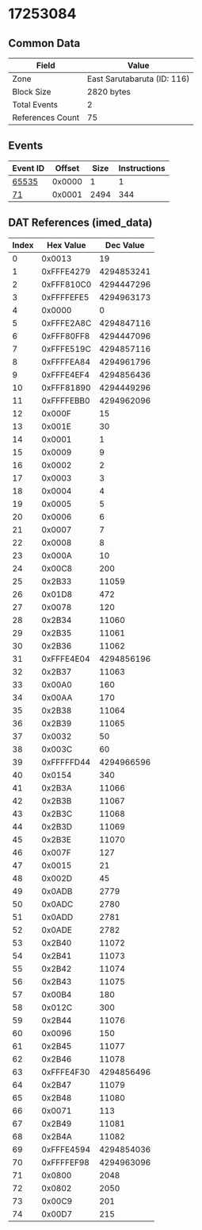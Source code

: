 # 17253084

## Common Data

| Field            | Value                       |
|------------------|-----------------------------|
| Zone             | East Sarutabaruta (ID: 116) |
| Block Size       | 2820 bytes                  |
| Total Events     | 2                           |
| References Count | 75                          |

## Events

| Event ID            | Offset   |   Size |   Instructions |
|---------------------|----------|--------|----------------|
| [65535](./65535.md) | 0x0000   |      1 |              1 |
| [71](./71.md)       | 0x0001   |   2494 |            344 |

## DAT References (imed_data)

|   Index | Hex Value   |   Dec Value |
|---------|-------------|-------------|
|       0 | 0x0013      |          19 |
|       1 | 0xFFFE4279  |  4294853241 |
|       2 | 0xFFF810C0  |  4294447296 |
|       3 | 0xFFFFEFE5  |  4294963173 |
|       4 | 0x0000      |           0 |
|       5 | 0xFFFE2A8C  |  4294847116 |
|       6 | 0xFFF80FF8  |  4294447096 |
|       7 | 0xFFFE519C  |  4294857116 |
|       8 | 0xFFFFEA84  |  4294961796 |
|       9 | 0xFFFE4EF4  |  4294856436 |
|      10 | 0xFFF81890  |  4294449296 |
|      11 | 0xFFFFEBB0  |  4294962096 |
|      12 | 0x000F      |          15 |
|      13 | 0x001E      |          30 |
|      14 | 0x0001      |           1 |
|      15 | 0x0009      |           9 |
|      16 | 0x0002      |           2 |
|      17 | 0x0003      |           3 |
|      18 | 0x0004      |           4 |
|      19 | 0x0005      |           5 |
|      20 | 0x0006      |           6 |
|      21 | 0x0007      |           7 |
|      22 | 0x0008      |           8 |
|      23 | 0x000A      |          10 |
|      24 | 0x00C8      |         200 |
|      25 | 0x2B33      |       11059 |
|      26 | 0x01D8      |         472 |
|      27 | 0x0078      |         120 |
|      28 | 0x2B34      |       11060 |
|      29 | 0x2B35      |       11061 |
|      30 | 0x2B36      |       11062 |
|      31 | 0xFFFE4E04  |  4294856196 |
|      32 | 0x2B37      |       11063 |
|      33 | 0x00A0      |         160 |
|      34 | 0x00AA      |         170 |
|      35 | 0x2B38      |       11064 |
|      36 | 0x2B39      |       11065 |
|      37 | 0x0032      |          50 |
|      38 | 0x003C      |          60 |
|      39 | 0xFFFFFD44  |  4294966596 |
|      40 | 0x0154      |         340 |
|      41 | 0x2B3A      |       11066 |
|      42 | 0x2B3B      |       11067 |
|      43 | 0x2B3C      |       11068 |
|      44 | 0x2B3D      |       11069 |
|      45 | 0x2B3E      |       11070 |
|      46 | 0x007F      |         127 |
|      47 | 0x0015      |          21 |
|      48 | 0x002D      |          45 |
|      49 | 0x0ADB      |        2779 |
|      50 | 0x0ADC      |        2780 |
|      51 | 0x0ADD      |        2781 |
|      52 | 0x0ADE      |        2782 |
|      53 | 0x2B40      |       11072 |
|      54 | 0x2B41      |       11073 |
|      55 | 0x2B42      |       11074 |
|      56 | 0x2B43      |       11075 |
|      57 | 0x00B4      |         180 |
|      58 | 0x012C      |         300 |
|      59 | 0x2B44      |       11076 |
|      60 | 0x0096      |         150 |
|      61 | 0x2B45      |       11077 |
|      62 | 0x2B46      |       11078 |
|      63 | 0xFFFE4F30  |  4294856496 |
|      64 | 0x2B47      |       11079 |
|      65 | 0x2B48      |       11080 |
|      66 | 0x0071      |         113 |
|      67 | 0x2B49      |       11081 |
|      68 | 0x2B4A      |       11082 |
|      69 | 0xFFFE4594  |  4294854036 |
|      70 | 0xFFFFEF98  |  4294963096 |
|      71 | 0x0800      |        2048 |
|      72 | 0x0802      |        2050 |
|      73 | 0x00C9      |         201 |
|      74 | 0x00D7      |         215 |
